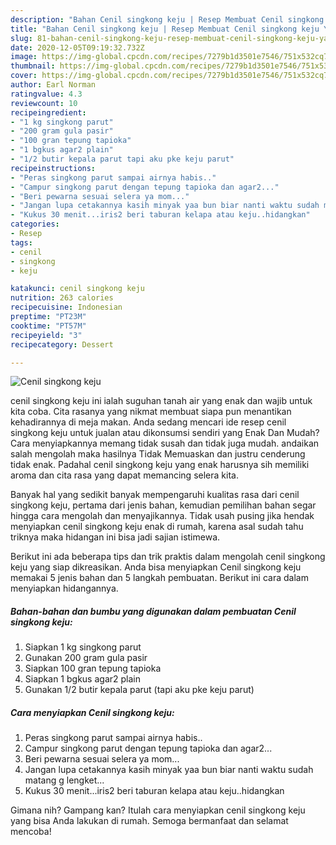```yaml
---
description: "Bahan Cenil singkong keju | Resep Membuat Cenil singkong keju Yang Lezat Sekali"
title: "Bahan Cenil singkong keju | Resep Membuat Cenil singkong keju Yang Lezat Sekali"
slug: 81-bahan-cenil-singkong-keju-resep-membuat-cenil-singkong-keju-yang-lezat-sekali
date: 2020-12-05T09:19:32.732Z
image: https://img-global.cpcdn.com/recipes/7279b1d3501e7546/751x532cq70/cenil-singkong-keju-foto-resep-utama.jpg
thumbnail: https://img-global.cpcdn.com/recipes/7279b1d3501e7546/751x532cq70/cenil-singkong-keju-foto-resep-utama.jpg
cover: https://img-global.cpcdn.com/recipes/7279b1d3501e7546/751x532cq70/cenil-singkong-keju-foto-resep-utama.jpg
author: Earl Norman
ratingvalue: 4.3
reviewcount: 10
recipeingredient:
- "1 kg singkong parut"
- "200 gram gula pasir"
- "100 gran tepung tapioka"
- "1 bgkus agar2 plain"
- "1/2 butir kepala parut tapi aku pke keju parut"
recipeinstructions:
- "Peras singkong parut sampai airnya habis.."
- "Campur singkong parut dengan tepung tapioka dan agar2..."
- "Beri pewarna sesuai selera ya mom..."
- "Jangan lupa cetakannya kasih minyak yaa bun biar nanti waktu sudah matang g lengket..."
- "Kukus 30 menit...iris2 beri taburan kelapa atau keju..hidangkan"
categories:
- Resep
tags:
- cenil
- singkong
- keju

katakunci: cenil singkong keju 
nutrition: 263 calories
recipecuisine: Indonesian
preptime: "PT23M"
cooktime: "PT57M"
recipeyield: "3"
recipecategory: Dessert

---
```



![Cenil singkong keju](https://img-global.cpcdn.com/recipes/7279b1d3501e7546/751x532cq70/cenil-singkong-keju-foto-resep-utama.jpg)


cenil singkong keju ini ialah suguhan tanah air yang enak dan wajib untuk kita coba. Cita rasanya yang nikmat membuat siapa pun menantikan kehadirannya di meja makan.
Anda sedang mencari ide resep cenil singkong keju untuk jualan atau dikonsumsi sendiri yang Enak Dan Mudah? Cara menyiapkannya memang tidak susah dan tidak juga mudah. andaikan salah mengolah maka hasilnya Tidak Memuaskan dan justru cenderung tidak enak. Padahal cenil singkong keju yang enak harusnya sih memiliki aroma dan cita rasa yang dapat memancing selera kita.



Banyak hal yang sedikit banyak mempengaruhi kualitas rasa dari cenil singkong keju, pertama dari jenis bahan, kemudian pemilihan bahan segar hingga cara mengolah dan menyajikannya. Tidak usah pusing jika hendak menyiapkan cenil singkong keju enak di rumah, karena asal sudah tahu triknya maka hidangan ini bisa jadi sajian istimewa.


Berikut ini ada beberapa tips dan trik praktis dalam mengolah cenil singkong keju yang siap dikreasikan. Anda bisa menyiapkan Cenil singkong keju memakai 5 jenis bahan dan 5 langkah pembuatan. Berikut ini cara dalam menyiapkan hidangannya.

<!--inarticleads1-->

##### Bahan-bahan dan bumbu yang digunakan dalam pembuatan Cenil singkong keju:

1. Siapkan 1 kg singkong parut
1. Gunakan 200 gram gula pasir
1. Siapkan 100 gran tepung tapioka
1. Siapkan 1 bgkus agar2 plain
1. Gunakan 1/2 butir kepala parut (tapi aku pke keju parut)




<!--inarticleads2-->

##### Cara menyiapkan Cenil singkong keju:

1. Peras singkong parut sampai airnya habis..
1. Campur singkong parut dengan tepung tapioka dan agar2...
1. Beri pewarna sesuai selera ya mom...
1. Jangan lupa cetakannya kasih minyak yaa bun biar nanti waktu sudah matang g lengket...
1. Kukus 30 menit...iris2 beri taburan kelapa atau keju..hidangkan




Gimana nih? Gampang kan? Itulah cara menyiapkan cenil singkong keju yang bisa Anda lakukan di rumah. Semoga bermanfaat dan selamat mencoba!
